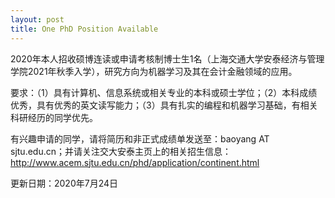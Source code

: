 ```yaml
---
layout: post
title: One PhD Position Available
---
```


2020年本人招收硕博连读或申请考核制博士生1名（上海交通大学安泰经济与管理学院2021年秋季入学），研究方向为机器学习及其在会计金融领域的应用。

要求：（1）具有计算机、信息系统或相关专业的本科或硕士学位；（2）本科成绩优秀，具有优秀的英文读写能力；（3）具有扎实的编程和机器学习基础，有相关科研经历的同学优先。

有兴趣申请的同学，请将简历和非正式成绩单发送至：baoyang AT sjtu.edu.cn；并请关注交大安泰主页上的相关招生信息：http://www.acem.sjtu.edu.cn/phd/application/continent.html

更新日期：2020年7月24日
